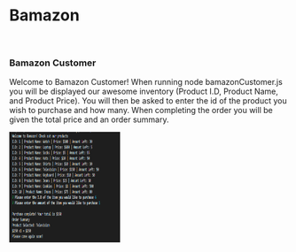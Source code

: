 <h1>Bamazon</h1>
<br>
<h3>Bamazon Customer</h3>
    <p> Welcome to Bamazon Customer! When running node bamazonCustomer.js you will be displayed our awesome inventory (Product I.D, Product Name, and Product Price).
    You will then be asked to enter the id of the product you wish to purchase and how many. When completing the order you will be given the total price and an order summary.</p>
    <img src="images/Bamazon Customer.PNG" width="200" height="200">
